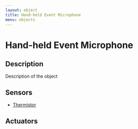 ```yaml
---
layout: object
title: Hand-held Event Microphone
menu: objects
---
```

# Hand-held Event Microphone

## Description

Description of the object

## Sensors

*   [Thermistor](https://github.com/site2site/site2site.github.io/blob/master/sensors/thermistor.md)

## Actuators


